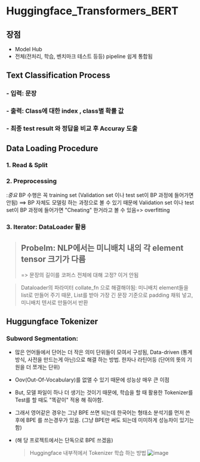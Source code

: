 # Huggingface_Transformers_BERT
## 장점 
- Model Hub
- 전체(전처리, 학습, 벤치마크 테스트 등등)  pipeline 쉽게 통합됨

## Text Classification Process 
### - 입력: 문장 
### - 출력: Class에 대한 index , class별 확률 값  
### - 최종 test result 와 정답을 비교 후 Accuray 도출 

## Data Loading Procedure 
### 1. Read & Split
### 2. Preprocessing
   :*중요* BP 수행은 꼭 training set (Validation set 이나 test set이 BP 과정에 들어가면 안됨)
   ==> BP 자체도 모델링 하는 과정으로 볼 수 있기 때문에 Validation set 이나 test set이 BP 과정에 들어가면 "Cheating" 한거라고 볼 수 있음=> overfitting
### 3. Iterator: DataLoader 활용


> ## Probelm:  NLP에서는 미니배치 내의 각 element tensor 크기가 다름
>  => 문장의 길이를 코퍼스 전체에 대해 고정? 이거 안됨 

> Dataloader의 파라미터 collate_fn 으로 해결해야됨: 미니배치 element들을 list로 만들어 주기 때문, List를 받아 가장 긴 문장 기준으로 padding 채워 넣고, 
미니배치 텐서로 만들어서 반환

## Huggungface Tokenizer 
### Subword Segmentation:
- 많은 언어들에서 단어는 더 작은 의미 단위들이 모여서 구성됨, Data-driven (통계 방식, 사전을 만드는게 아닌)으로 해결 하는 방법.
  한자나 라틴어등 (단어의 뜻의 기원을 더 쪼개는 단위)
- Oov(Out-Of-Vocabulary)를 없앨 수 있기 때문에 성능상 매우 큰 이점
- But, 모델 파일이 하나 더 생기는 것이기 때문에, 학습을 할 때 활용한 Tokenizer를 Test를 할 때도 "똑같이" 적용 해 줘야함.
- 그래서 영어같은 경우는 그냥 BPE 쓰면 되는데 한국어는 형태소 분석기를 먼저 쓴 후에 BPE 를 쓰는경우가 있음. (그냥 BPE만 써도 되는데 미미하게 성능차이 있기는 함)
- (해 당 프로젝트에서는 단독으로 BPE 쓰겠음)

  >Huggingface 내부적에서 Tokenizer 학습 하는 방법 
![image](https://github.com/JinnyKo/Text-Classification-using-BERT/assets/93627969/73754860-6dba-4b0d-9a87-197b481660e3)

  

